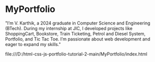 # MyPortfolio
"I’m V. Karthik, a 2024 graduate in Computer Science and Engineering (BTech). During my internship at JlC, I developed projects like ShoppingCart, Bookstore, Train Ticketing, Petrol and Diesel System, Portfolio, and Tic Tac Toe. I’m passionate about web development and eager to expand my skills."



file:///D:/html-css-js-portfolio-tutorial-2-main/MyPortfolio/index.html
